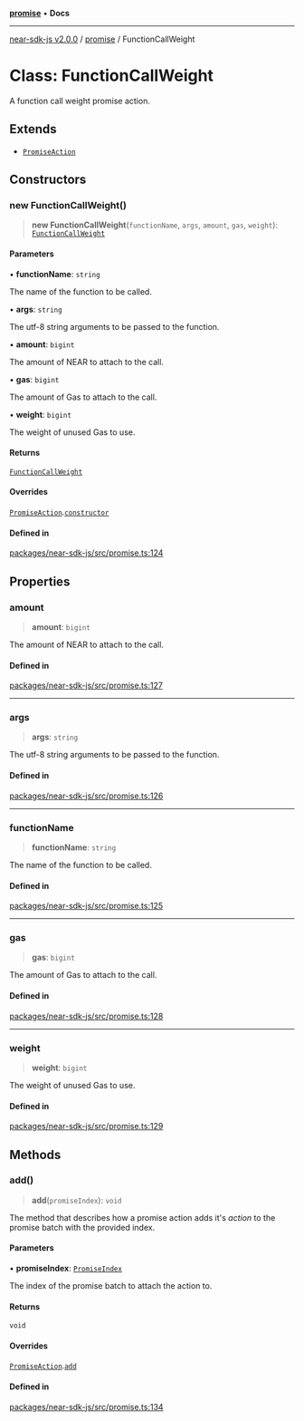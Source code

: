 [**promise**](../README.md) • **Docs**

***

[near-sdk-js v2.0.0](../../packages.md) / [promise](../README.md) / FunctionCallWeight

# Class: FunctionCallWeight

A function call weight promise action.

## Extends

- [`PromiseAction`](PromiseAction.md)

## Constructors

### new FunctionCallWeight()

> **new FunctionCallWeight**(`functionName`, `args`, `amount`, `gas`, `weight`): [`FunctionCallWeight`](FunctionCallWeight.md)

#### Parameters

• **functionName**: `string`

The name of the function to be called.

• **args**: `string`

The utf-8 string arguments to be passed to the function.

• **amount**: `bigint`

The amount of NEAR to attach to the call.

• **gas**: `bigint`

The amount of Gas to attach to the call.

• **weight**: `bigint`

The weight of unused Gas to use.

#### Returns

[`FunctionCallWeight`](FunctionCallWeight.md)

#### Overrides

[`PromiseAction`](PromiseAction.md).[`constructor`](PromiseAction.md#constructors)

#### Defined in

[packages/near-sdk-js/src/promise.ts:124](https://github.com/near/near-sdk-js/blob/b58ac04fc6dff2f1120e9098c0cb059493486598/packages/near-sdk-js/src/promise.ts#L124)

## Properties

### amount

> **amount**: `bigint`

The amount of NEAR to attach to the call.

#### Defined in

[packages/near-sdk-js/src/promise.ts:127](https://github.com/near/near-sdk-js/blob/b58ac04fc6dff2f1120e9098c0cb059493486598/packages/near-sdk-js/src/promise.ts#L127)

***

### args

> **args**: `string`

The utf-8 string arguments to be passed to the function.

#### Defined in

[packages/near-sdk-js/src/promise.ts:126](https://github.com/near/near-sdk-js/blob/b58ac04fc6dff2f1120e9098c0cb059493486598/packages/near-sdk-js/src/promise.ts#L126)

***

### functionName

> **functionName**: `string`

The name of the function to be called.

#### Defined in

[packages/near-sdk-js/src/promise.ts:125](https://github.com/near/near-sdk-js/blob/b58ac04fc6dff2f1120e9098c0cb059493486598/packages/near-sdk-js/src/promise.ts#L125)

***

### gas

> **gas**: `bigint`

The amount of Gas to attach to the call.

#### Defined in

[packages/near-sdk-js/src/promise.ts:128](https://github.com/near/near-sdk-js/blob/b58ac04fc6dff2f1120e9098c0cb059493486598/packages/near-sdk-js/src/promise.ts#L128)

***

### weight

> **weight**: `bigint`

The weight of unused Gas to use.

#### Defined in

[packages/near-sdk-js/src/promise.ts:129](https://github.com/near/near-sdk-js/blob/b58ac04fc6dff2f1120e9098c0cb059493486598/packages/near-sdk-js/src/promise.ts#L129)

## Methods

### add()

> **add**(`promiseIndex`): `void`

The method that describes how a promise action adds it's _action_ to the promise batch with the provided index.

#### Parameters

• **promiseIndex**: [`PromiseIndex`](../../utils/type-aliases/PromiseIndex.md)

The index of the promise batch to attach the action to.

#### Returns

`void`

#### Overrides

[`PromiseAction`](PromiseAction.md).[`add`](PromiseAction.md#add)

#### Defined in

[packages/near-sdk-js/src/promise.ts:134](https://github.com/near/near-sdk-js/blob/b58ac04fc6dff2f1120e9098c0cb059493486598/packages/near-sdk-js/src/promise.ts#L134)
